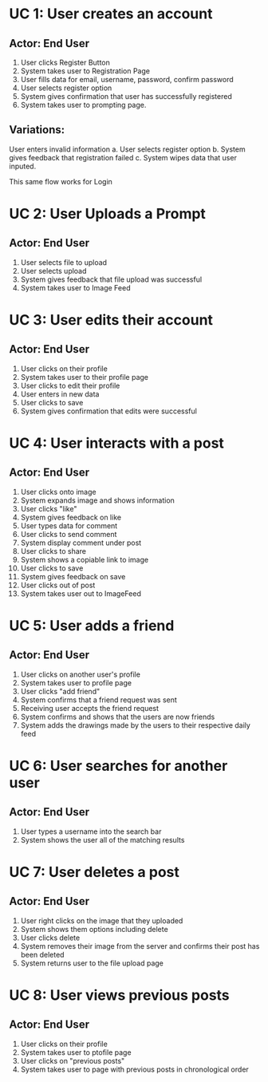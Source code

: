 # UC 1: User creates an account
## Actor: End User

1. User clicks Register Button
2. System takes user to Registration Page
3. User fills data for email, username, password, confirm password
4. User selects register option
5. System gives confirmation that user has successfully registered
6. System takes user to prompting page.

## Variations:
User enters invalid information
a. User selects register option
b. System gives feedback that registration failed
c. System wipes data that user inputed. 

This same flow works for Login

# UC 2: User Uploads a Prompt
## Actor: End User

1. User selects file to upload
2. User selects upload
3. System gives feedback that file upload was successful
4. System takes user to Image Feed

# UC 3: User edits their account
## Actor: End User

1. User clicks on their profile
2. System takes user to their profile page
3. User clicks to edit their profile
4. User enters in new data
5. User clicks to save
6. System gives confirmation that edits were successful

# UC 4: User interacts with a post
## Actor: End User

1. User clicks onto image
2. System expands image and shows information
3. User clicks "like"
4. System gives feedback on like
5. User types data for comment
6. User clicks to send comment
7. System display comment under post
8. User clicks to share
9. System shows a copiable link to image
10. User clicks to save
11. System gives feedback on save
12. User clicks out of post
13. System takes user out to ImageFeed

# UC 5: User adds a friend
## Actor: End User

1. User clicks on another user's profile
2. System takes user to profile page
3. User clicks "add friend"
4. System confirms that a friend request was sent
5. Receiving user accepts the friend request
6. System confirms and shows that the users are now friends
7. System adds the drawings made by the users to their respective daily feed

# UC 6: User searches for another user
## Actor: End User

1. User types a username into the search bar
2. System shows the user all of the matching results

# UC 7: User deletes a post
## Actor: End User

1. User right clicks on the image that they uploaded
2. System shows them options including delete
3. User clicks delete
4. System removes their image from the server and confirms their post has been deleted
5. System returns user to the file upload page

# UC 8: User views previous posts
## Actor: End User

1. User clicks on their profile
2. System takes user to ptofile page
3. User clicks on "previous posts"
4. System takes user to page with previous posts in chronological order
